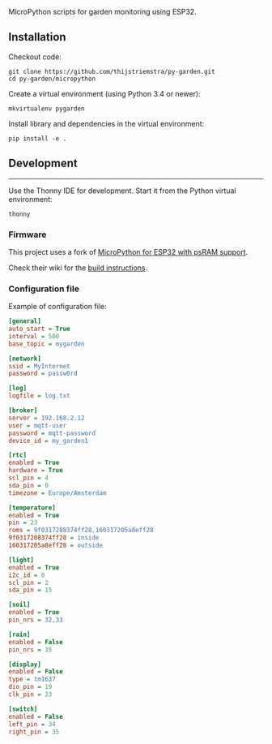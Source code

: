 MicroPython scripts for garden monitoring using ESP32.

## Installation

Checkout code:

```console
git clone https://github.com/thijstriemstra/py-garden.git
cd py-garden/micropython
```

Create a virtual environment (using Python 3.4 or newer):

```console
mkvirtualenv pygarden
```

Install library and dependencies in the virtual environment:

```console
pip install -e .
```

## Development
-----------

Use the Thonny IDE for development. Start it from the Python virtual
environment:

```console
thonny
```

### Firmware

This project uses a fork of [MicroPython for ESP32 with psRAM support](https://github.com/loboris/MicroPython_ESP32_psRAM_LoBo).

Check their wiki for the [build instructions](https://github.com/loboris/MicroPython_ESP32_psRAM_LoBo/wiki/build).

### Configuration file

Example of configuration file:

```ini
[general]
auto_start = True
interval = 500
base_topic = mygarden

[network]
ssid = MyInternet
password = passw0rd

[log]
logfile = log.txt

[broker]
server = 192.168.2.12
user = mqtt-user
password = mqtt-password
device_id = my_garden1

[rtc]
enabled = True
hardware = True
scl_pin = 4
sda_pin = 0
timezone = Europe/Amsterdam

[temperature]
enabled = True
pin = 23
roms = 9f0317208374ff28,160317205a8eff28
9f0317208374ff28 = inside
160317205a8eff28 = outside

[light]
enabled = True
i2c_id = 0
scl_pin = 2
sda_pin = 15

[soil]
enabled = True
pin_nrs = 32,33

[rain]
enabled = False
pin_nrs = 35

[display]
enabled = False
type = tm1637
dio_pin = 19
clk_pin = 23

[switch]
enabled = False
left_pin = 34
right_pin = 35
```
